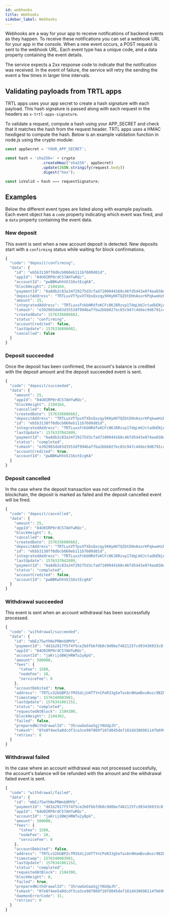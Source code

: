 ```yaml
---
id: webhooks
title: Webhooks
sidebar_label: Webhooks
---
```


Webhooks are a way for your app to receive notifications of backend events as they happen. To receive these notifications you can set a webhook URL for your app in the console. When a new event occurs, a POST request is sent to the webhook URL. Each event type has a unique code, and a data property containing the event details.

The service expects a 2xx response code to indicate that the notification was received. In the event of failure, the service will retry the sending the event a few times in larger time intervals.

## Validating payloads from TRTL apps

TRTL apps uses your app secret to create a hash signature with each payload. This hash signature is passed along with each request in the headers as `x-trtl-apps-signature`.

To validate a request, compute a hash using your APP_SECRET and check that it matches the hash from the request header. TRTL apps uses a HMAC hexdigest to compute the hash. Below is an example validation function in node.js using the crypto module:

```js
const appSecret = 'YOUR_APP_SECRET';

const hash = 'sha256=' + crypto
                .createHmac("sha256", appSecret)
                .update(JSON.stringify(request.body))
                .digest("hex");

const isValid = hash === requestSignature;
```

## Examples

Below the different event types are listed along with example payloads. Each event object has a `code` property indicating which event was fired, and a `data` property containing the event data.

### New deposit

This event is sent when a new account deposit is detected. New deposits start with a `confirming` status while waiting for block confirmations.

```js
{
  "code": "deposit/confirming",
  "data": {
    "id": "eb5b3138ff0dbcb060eb111b7609d01d",
    "appId": "84U0IRP0rdC57AHfwRQc",
    "accountId": "pwBBKwhhVXJ16xtEcgKA",
    "blockHeight": 2104164,
    "paymentId": "6a8db2c83a34f29275d3cfad7100944168c46fd5d43e074aa038e18a0410c7dd",
    "depositAddress": "TRTLuxVTfpvXTXbsQxzqy5KHyHXTQZbtEHnAsorKPqkweHzDRcRyM28g6jJMQjBoocYqsjtR3G5n1ipuDpn6VbqZQWnQ198HZcD",
    "amount": 25,
    "integratedAddress": "TRTLuxsFnkbHRdfoKCFc8KJ6Rzvp1TdqLHdJctadbENjAZx5mhgXqQXA6kNfcuNnap94kdBUwnfvPHvh82YufKFmHbXLoKCzfHLXTXbsQxzqy5KHyHXTQZbtEHnAsorKPqkweHzDRcRyM28g6jJMQjBoocYqsjtR3G5n1ipuDpn6VbqZQWnQ1D22qvB",
    "txHash": "e392965de03d3553df994baffba2bbb027ec83c947c4ddec9d6791cc86bca588",
    "createdDate": 1576336806682,
    "status": "confirming",
    "accountCredited": false,
    "lastUpdate": 1576336806682,
    "cancelled": false
  }
}
```

### Deposit succeeded

Once the deposit has been confirmed, the account's balance is credited with the deposit amount and the deposit succeeded event is sent.

```js
{
  "code": "deposit/succeeded",
  "data": {
    "amount": 25,
    "appId": "84U0IRP0rdC57AHfwRQc",
    "blockHeight": 2104164,
    "cancelled": false,
    "createdDate": 1576336806682,
    "depositAddress": "TRTLuxVTfpvXTXbsQxzqy5KHyHXTQZbtEHnAsorKPqkweHzDRcRyM28g6jJMQjBoocYqsjtR3G5n1ipuDpn6VbqZQWnQ198HZcD",
    "id": "eb5b3138ff0dbcb060eb111b7609d01d",
    "integratedAddress": "TRTLuxsFnkbHRdfoKCFc8KJ6Rzvp1TdqLHdJctadbENjAZx5mhgXqQXA6kNfcuNnap94kdBUwnfvPHvh82YufKFmHbXLoKCzfHLXTXbsQxzqy5KHyHXTQZbtEHnAsorKPqkweHzDRcRyM28g6jJMQjBoocYqsjtR3G5n1ipuDpn6VbqZQWnQ1D22qvB",
    "lastUpdate": 1576337042609,
    "paymentId": "6a8db2c83a34f29275d3cfad7100944168c46fd5d43e074aa038e18a0410c7dd",
    "status": "completed",
    "txHash": "e392965de03d3553df994baffba2bbb027ec83c947c4ddec9d6791cc86bca588",
    "accountCredited": true,
    "accountId": "pwBBKwhhVXJ16xtEcgKA"
  }
}
```

### Deposit cancelled

In the case where the deposit transaction was not confirmed in the blockchain, the deposit is marked as failed and the deposit cancelled event will be fired.

```js
{
  "code": "deposit/cancelled",
  "data": {
    "amount": 25,
    "appId": "84U0IRP0rdC57AHfwRQc",
    "blockHeight": 0,
    "cancelled": true,
    "createdDate": 1576336806682,
    "depositAddress": "TRTLuxVTfpvXTXbsQxzqy5KHyHXTQZbtEHnAsorKPqkweHzDRcRyM28g6jJMQjBoocYqsjtR3G5n1ipuDpn6VbqZQWnQ198HZcD",
    "id": "eb5b3138ff0dbcb060eb111b7609d01d",
    "integratedAddress": "TRTLuxsFnkbHRdfoKCFc8KJ6Rzvp1TdqLHdJctadbENjAZx5mhgXqQXA6kNfcuNnap94kdBUwnfvPHvh82YufKFmHbXLoKCzfHLXTXbsQxzqy5KHyHXTQZbtEHnAsorKPqkweHzDRcRyM28g6jJMQjBoocYqsjtR3G5n1ipuDpn6VbqZQWnQ1D22qvB",
    "lastUpdate": 1576337042609,
    "paymentId": "6a8db2c83a34f29275d3cfad7100944168c46fd5d43e074aa038e18a0410c7dd",
    "status": "completed",
    "accountCredited": false,
    "accountId": "pwBBKwhhVXJ16xtEcgKA"
  }
}
```

### Withdrawal succeeded

This event is sent when an account withdrawal has been successfully processed.

```js
{
  "code": "withdrawal/succeeded",
  "data": {
    "id": "mbEz7SwYhNxPRWnb8MYb",
    "paymentId": "dd1b2917f574f5ce2b0fbbfdb0c9d0be7482125fcd93436933c8fe75c38c8a4b",
    "appId": "84U0IRP0rdC57AHfwRQc",
    "accountId": "jaKrijd8WjHRWTu2y8pG",
    "amount": 500000,
    "fees": {
      "txFee": 1500,
      "nodeFee": 10,
      "serviceFee": 0
    },
    "accountDebited": true,
    "address": "TRTLv32bGBP2cfM3SdijU4TTYnCPoR33g5eTas6n9HamBvu8ozc9BZHWza5j7cmBFSgh4dmmGRongfoEEzcvuAEF8dLxixsS7he",
    "timestamp": 1576340903981,
    "lastUpdate": 1576341061152,
    "status": "completed",
    "requestedAtBlock": 2104300,
    "blockHeight": 2104302,
    "failed": false,
    "preparedWithdrawalId": "35ruwGoGaaSgjYAUdpJh",
    "txHash": "07e8f4ee5a0dcdf3ca3ce987069f107d045def181d438696114fb6990fb3c72c",
    "retries": 0
  }
}
```

### Withdrawal failed

In the case where an account withdrawal was not processed succesfully, the account's balance will be refunded with the amount and the withdrawal failed event is sent.

```js
{
  "code": "withdrawal/failed",
  "data": {
    "id": "mbEz7SwYhNxPRWnb8MYb",
    "paymentId": "dd1b2917f574f5ce2b0fbbfdb0c9d0be7482125fcd93436933c8fe75c38c8a4b",
    "appId": "84U0IRP0rdC57AHfwRQc",
    "accountId": "jaKrijd8WjHRWTu2y8pG",
    "amount": 500000,
    "fees": {
      "txFee": 1500,
      "nodeFee": 10,
      "serviceFee": 0
    },
    "accountDebited": false,
    "address": "TRTLv32bGBP2cfM3SdijU4TTYnCPoR33g5eTas6n9HamBvu8ozc9BZHWza5j7cmBFSgh4dmmGRongfoEEzcvuAEF8dLxixsS7he",
    "timestamp": 1576340903981,
    "lastUpdate": 1576341061152,
    "status": "completed",
    "requestedAtBlock": 2104300,
    "blockHeight": 0,
    "failed": true,
    "preparedWithdrawalId": "35ruwGoGaaSgjYAUdpJh",
    "txHash": "07e8f4ee5a0dcdf3ca3ce987069f107d045def181d438696114fb6990fb3c72c",
    "daemonErrorCode": 31,
    "retries": 0
  }
}
```
